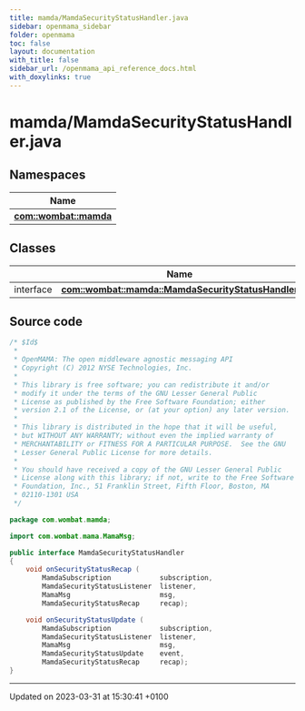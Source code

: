 ```yaml
---
title: mamda/MamdaSecurityStatusHandler.java
sidebar: openmama_sidebar
folder: openmama
toc: false
layout: documentation
with_title: false
sidebar_url: /openmama_api_reference_docs.html
with_doxylinks: true
---
```


# mamda/MamdaSecurityStatusHandler.java



## Namespaces

| Name           |
| -------------- |
| **[com::wombat::mamda](namespacecom_1_1wombat_1_1mamda.html)**  |

## Classes

|                | Name           |
| -------------- | -------------- |
| interface | **[com::wombat::mamda::MamdaSecurityStatusHandler](interfacecom_1_1wombat_1_1mamda_1_1MamdaSecurityStatusHandler.html)**  |




## Source code

```java
/* $Id$
 *
 * OpenMAMA: The open middleware agnostic messaging API
 * Copyright (C) 2012 NYSE Technologies, Inc.
 *
 * This library is free software; you can redistribute it and/or
 * modify it under the terms of the GNU Lesser General Public
 * License as published by the Free Software Foundation; either
 * version 2.1 of the License, or (at your option) any later version.
 *
 * This library is distributed in the hope that it will be useful,
 * but WITHOUT ANY WARRANTY; without even the implied warranty of
 * MERCHANTABILITY or FITNESS FOR A PARTICULAR PURPOSE.  See the GNU
 * Lesser General Public License for more details.
 *
 * You should have received a copy of the GNU Lesser General Public
 * License along with this library; if not, write to the Free Software
 * Foundation, Inc., 51 Franklin Street, Fifth Floor, Boston, MA
 * 02110-1301 USA
 */

package com.wombat.mamda;

import com.wombat.mama.MamaMsg;

public interface MamdaSecurityStatusHandler
{
    void onSecurityStatusRecap (
        MamdaSubscription            subscription,
        MamdaSecurityStatusListener  listener,
        MamaMsg                      msg,
        MamdaSecurityStatusRecap     recap);

    void onSecurityStatusUpdate (
        MamdaSubscription            subscription,
        MamdaSecurityStatusListener  listener,
        MamaMsg                      msg,
        MamdaSecurityStatusUpdate    event,
        MamdaSecurityStatusRecap     recap);
}
```


-------------------------------

Updated on 2023-03-31 at 15:30:41 +0100
